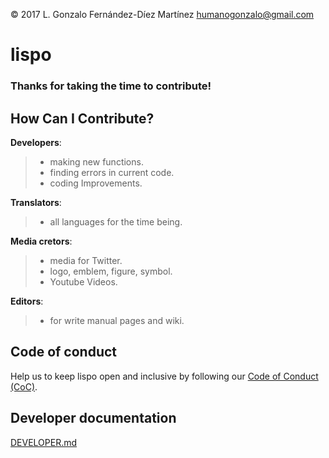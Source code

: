 © 2017 L. Gonzalo Fernández-Díez Martínez
<humanogonzalo@gmail.com>

# lispo

### Thanks for taking the time to contribute!

## How Can I Contribute?

**Developers**:
> - making new functions.
> - finding errors in current code.
> - coding Improvements.

**Translators**:
> - all languages for the time being.

**Media cretors**:
> - media for Twitter.
> - logo, emblem, figure, symbol.
> - Youtube Videos.

**Editors**:
> - for write manual pages and wiki.

## Code of conduct

Help us to keep lispo open and inclusive by following our [Code of Conduct (CoC)](https://github.com/gonzalofdz/lispo/blob/master/.github/CODE_OF_CONDUCT.md).

## Developer documentation

[DEVELOPER.md](https://github.com/gonzalofdz/lispo/blob/master/.github/DEVELOPER.md)

